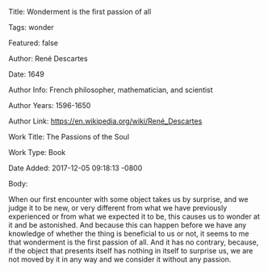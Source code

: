 Title:  Wonderment is the first passion of all

Tags:   wonder

Featured: false

Author: René Descartes

Date:   1649

Author Info: French philosopher, mathematician, and scientist

Author Years: 1596-1650

Author Link: https://en.wikipedia.org/wiki/René_Descartes

Work Title: The Passions of the Soul

Work Type: Book

Date Added: 2017-12-05 09:18:13 -0800

Body: 

When our first encounter with some object takes us by surprise, and we judge it to be new, or very different from what we have previously experienced or from what we expected it to be, this causes us to wonder at it and be astonished. And because this can happen before we have any knowledge of whether the thing is beneficial to us or not, it seems to me that wonderment is the first passion of all. And it has no contrary, because, if the object that presents itself has nothing in itself to surprise us, we are not moved by it in any way and we consider it without any passion.

